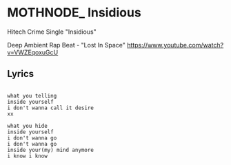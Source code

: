 # MOTHNODE_ Insidious
Hitech Crime Single "Insidious"

Deep Ambient Rap Beat - "Lost In Space"
https://www.youtube.com/watch?v=VWZEqoxuGcU

## Lyrics

```

what you telling
inside yourself
i don't wanna call it desire
xx

what you hide 
inside yourself
i don't wanna go
i don't wanna go 
inside your(my) mind anymore
i know i know

```
